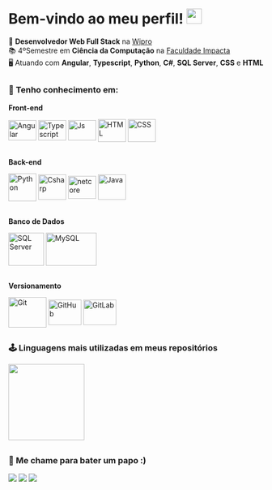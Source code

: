 # Bem-vindo ao meu perfil! <img src="https://raw.githubusercontent.com/iampavangandhi/iampavangandhi/master/gifs/Hi.gif" width="30px" height="30px">

💼 <b>Desenvolvedor Web Full Stack</b> na <a href="https://www.wipro.com/">Wipro</a>
<br>
📚 4ºSemestre em <b>Ciência da Computação</b> na <a href="https://www.impacta.edu.br/">Faculdade Impacta</a>
<br>
🖥️ Atuando com <b>Angular</b>, <b>Typescript</b>, <b>Python</b>, <b>C#</b>, <b>SQL Server</b>, <b>CSS</b> e <b>HTML</b>

##
### 🧠 Tenho conhecimento em:
<b>Front-end</b>
<div style="display: inline_block" align="left">
  <img align="center" alt="Angular"     height="40" width="55" src="https://cdn.jsdelivr.net/gh/devicons/devicon/icons/angularjs/angularjs-original.svg"/>
  <img align="center" alt="Typescript"  height="40" width="55" src="https://cdn.jsdelivr.net/gh/devicons/devicon/icons/typescript/typescript-original.svg"/>
  <img align="center" alt="Js"          height="40" width="55" src="https://cdn.jsdelivr.net/gh/devicons/devicon/icons/javascript/javascript-original.svg"/>
  <img align="center" alt="HTML"        height="45" width="55" src="https://cdn.jsdelivr.net/gh/devicons/devicon/icons/html5/html5-original-wordmark.svg"/>
  <img align="center" alt="CSS"         height="45" width="55" src="https://cdn.jsdelivr.net/gh/devicons/devicon/icons/css3/css3-original-wordmark.svg"/>
</div>
<br>

<b>Back-end</b>
<div style="display: inline_block" align="left">
  <img align="center" alt="Python"      height="55" width="55" src="https://cdn.jsdelivr.net/gh/devicons/devicon/icons/python/python-original.svg"/>
  <img align="center" alt="Csharp"      height="50" width="55" src="https://cdn.jsdelivr.net/gh/devicons/devicon/icons/csharp/csharp-original.svg"/>
  <img align="center" alt="netcore"     height="45" width="55" src="https://cdn.jsdelivr.net/gh/devicons/devicon/icons/dotnetcore/dotnetcore-original.svg"/>
  <img align="center" alt="Java"        height="50" width="55" src="https://cdn.jsdelivr.net/gh/devicons/devicon/icons/java/java-original-wordmark.svg"/>
</div>
<br>

<b>Banco de Dados</b>
<div style="display: inline_block" align="left">
  <img align="center" alt="SQL Server"  height="65" width="70" src="https://cdn.jsdelivr.net/gh/devicons/devicon/icons/microsoftsqlserver/microsoftsqlserver-plain-wordmark.svg"/>
  <img align="center" alt="MySQL"       height="65" width="100" src="https://cdn.jsdelivr.net/gh/devicons/devicon/icons/mysql/mysql-plain-wordmark.svg"/>
</div>
<br>

<b>Versionamento</b>
<div style="display: inline_block" align="left">
  <img align="center" alt="Git"         height="60" width="75" src="https://cdn.jsdelivr.net/gh/devicons/devicon/icons/git/git-plain-wordmark.svg"/>
  <img align="center" alt="GitHub"      height="50" width="65" src="https://cdn.jsdelivr.net/gh/devicons/devicon/icons/github/github-original-wordmark.svg"/>
  <img align="center" alt="GitLab"      height="50" width="65" src="https://cdn.jsdelivr.net/gh/devicons/devicon/icons/gitlab/gitlab-original-wordmark.svg"/>
</div>

##
### 🕹 Linguagens mais utilizadas em meus repositórios
<a href="https://github.com/oliveira-iago">
<img height="150em" src="https://github-readme-stats.vercel.app/api/top-langs/?username=oliveira-iago&layout=compact&langs_count=7&theme=dracula">
</a>

##
### 💬 Me chame para bater um papo :)<br>
<div height="60" align="left">  
  <a height="60" href="https://www.linkedin.com/in/iagoalvesoliveira" target="_blank"><img src="https://img.shields.io/badge/-LinkedIn-%230077B5?style=for-the-badge&logo=linkedin&logoColor=white" target="_blank"></a>
  <a height="60" href="mailto:iagoleonardo.il51@gmail.com"><img src="https://img.shields.io/badge/Gmail-D14836?style=for-the-badge&logo=gmail&logoColor=white" target="_blank"></a>
  <a height="60" href="https://api.whatsapp.com/send?phone=5511991152402&text=Ol%C3%A1!"><img src="https://img.shields.io/badge/WhatsApp-25D366?style=for-the-badge&logo=whatsapp&logoColor=white" target="_blank"></a>
</div>
